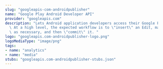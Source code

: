 ```yaml
---
slug: "googleapis-com-androidpublisher"
name: "Google Play Android Developer API"
provider: "googleapis.com"
description: "Lets Android application developers access their Google Play accounts.\
  \ At a high level, the expected workflow is to \"insert\" an Edit, make changes\
  \ as necessary, and then \"commit\" it. "
logo: "googleapis.com-androidpublisher-logo.png"
logoMediaType: "image/png"
tags:
- name: "analytics"
- name: "media"
stubs: "googleapis.com-androidpublisher-stubs.json"
---
```

